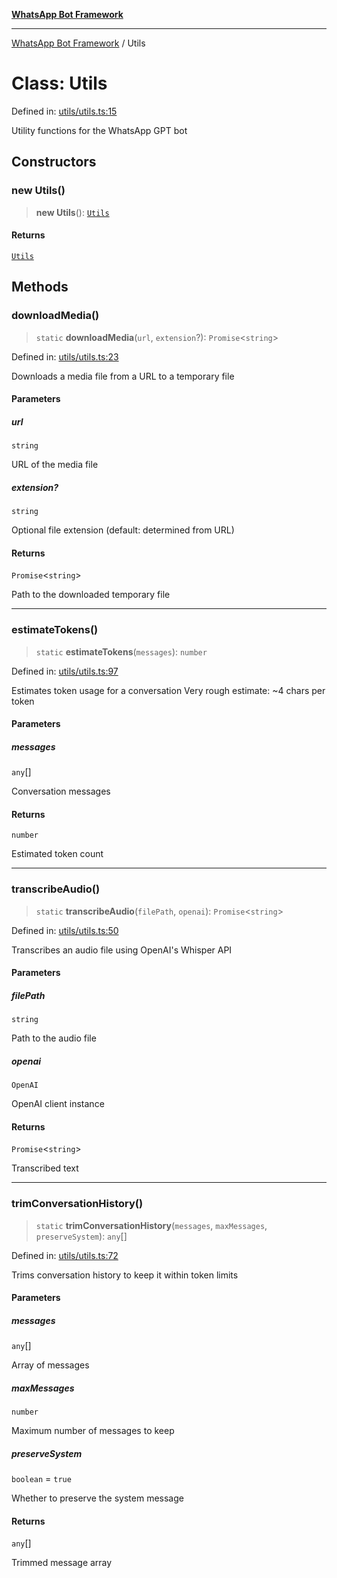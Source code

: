 [**WhatsApp Bot Framework**](../README.md)

***

[WhatsApp Bot Framework](../globals.md) / Utils

# Class: Utils

Defined in: [utils/utils.ts:15](https://github.com/green-api/whatsapp-chatgpt-js/blob/144b3e2baae49a260200b70637f606416abe2026/src/utils/utils.ts#L15)

Utility functions for the WhatsApp GPT bot

## Constructors

### new Utils()

> **new Utils**(): [`Utils`](Utils.md)

#### Returns

[`Utils`](Utils.md)

## Methods

### downloadMedia()

> `static` **downloadMedia**(`url`, `extension`?): `Promise`\<`string`\>

Defined in: [utils/utils.ts:23](https://github.com/green-api/whatsapp-chatgpt-js/blob/144b3e2baae49a260200b70637f606416abe2026/src/utils/utils.ts#L23)

Downloads a media file from a URL to a temporary file

#### Parameters

##### url

`string`

URL of the media file

##### extension?

`string`

Optional file extension (default: determined from URL)

#### Returns

`Promise`\<`string`\>

Path to the downloaded temporary file

***

### estimateTokens()

> `static` **estimateTokens**(`messages`): `number`

Defined in: [utils/utils.ts:97](https://github.com/green-api/whatsapp-chatgpt-js/blob/144b3e2baae49a260200b70637f606416abe2026/src/utils/utils.ts#L97)

Estimates token usage for a conversation
Very rough estimate: ~4 chars per token

#### Parameters

##### messages

`any`[]

Conversation messages

#### Returns

`number`

Estimated token count

***

### transcribeAudio()

> `static` **transcribeAudio**(`filePath`, `openai`): `Promise`\<`string`\>

Defined in: [utils/utils.ts:50](https://github.com/green-api/whatsapp-chatgpt-js/blob/144b3e2baae49a260200b70637f606416abe2026/src/utils/utils.ts#L50)

Transcribes an audio file using OpenAI's Whisper API

#### Parameters

##### filePath

`string`

Path to the audio file

##### openai

`OpenAI`

OpenAI client instance

#### Returns

`Promise`\<`string`\>

Transcribed text

***

### trimConversationHistory()

> `static` **trimConversationHistory**(`messages`, `maxMessages`, `preserveSystem`): `any`[]

Defined in: [utils/utils.ts:72](https://github.com/green-api/whatsapp-chatgpt-js/blob/144b3e2baae49a260200b70637f606416abe2026/src/utils/utils.ts#L72)

Trims conversation history to keep it within token limits

#### Parameters

##### messages

`any`[]

Array of messages

##### maxMessages

`number`

Maximum number of messages to keep

##### preserveSystem

`boolean` = `true`

Whether to preserve the system message

#### Returns

`any`[]

Trimmed message array
